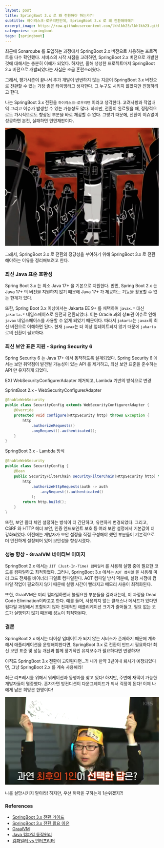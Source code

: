 ```yaml
---
layout: post
title: SpringBoot 3.x 로 왜 전환해야 하는가?!
subtitle: 하이리스크-로우리턴인데, SpringBoot 3.x 로 왜 전환해야해?!
excerpt_image: https://raw.githubusercontent.com/lkhlkh23/lkhlkh23.github.io/master/images/2024-10-27/banner.png
categories: springboot
tags: [springboot]
---
```

최근에 Sonarqube 를 도입하는 과정에서 SpringBoot 2.x 버전으로 사용하는 프로젝트를 다수 확인했다. 서비스의 시작 시점을 고려하면, SpringBoot 2.x 버전으로 개발한것에 대해서는 충분히 이해가 되었다. 하지만, 올해 생성한 프로젝트마저 SpringBoot 2.x 버전으로 개발되었다는 사실은 조금 혼란스러웠다.

그래서, 평가시즌이 끝나서 추가 개발이 빈번하지 않는 지금이 SpringBoot 3.x 버전으로 전환할 수 있는 가장 좋은 타이밍라고 생각한다. 그 누구도 시키지 않았지만 진행하려고 한다.

나는 SpringBoot 3.x 전환을 `하이리스크-로우리턴` 이라고 생각한다. 고려사항과 작업내역 그리고 이슈가 발생할 수 있는 가능성도 많다. 하지만, 전환이 완료됬을 때, 정량적으로도 가시적으로도 향상된 부분을 바로 체감할 수 없다. 그렇기 때문에, 전환이 이슈없이 성공하면 본전, 실패하면 인민재판이다.

![0.png](https://raw.githubusercontent.com/lkhlkh23/lkhlkh23.github.io/master/images/2024-10-27/0.png)

그래서, SpringBoot 3.x 로 전환의 정당성을 부여하기 위해 SpringBoot 3.x 로 전환해야하는 이유를 정리해보려고 한다.

### **최신 Java 표준 호환성**

Spring Boot 3.x 는 최소 Java 17+ 을 기본으로 지원한다. 반면, Spring Boot 2.x 는 Java 17+ 의 버전을 지원하지 않기 때문에 Java 17+ 가 제공하는 기능을 활용할 수 없는 한계가 있다.

또한, Spring Boot 3.x 이상에서는 Jakarta EE 9+ 를 채택하여 `javax.*` 대신 `jakarta.*` 네임스페이스로 완전히 전환되었다. 이는 Oracle 과의 상표권 이슈로 인해 `javax` 네임스페이스를 사용할 수 없게 되었기 때문이다. 따라서 `jakarta`는 `javax`의 최신 버전으로 이해하면 된다. 현재 `javax`는 더 이상 업데이트되지 않기 때문에 `jakarta`로의 전환이 필요하다.

### 최신 보안 표준 지원 - Spring Security 6

Spring Security 6 는 Java 17+ 에서 동작하도록 설계되었다. Spring Security 6 에서는 보안 취약점이 발견될 가능성이 있는 API 를 제거하고, 최신 보안 표준을 준수하는 API 만 유지하게 되었다.

EX) WebSecurityConfigurerAdapter 제거되고, Lambda 기반의 방식으로 변경

SprintBoot 2.x - WebSecurityConfigurerAdapter

```java
@EnableWebSecurity
public class SecurityConfig extends WebSecurityConfigurerAdapter {
    @Override
    protected void configure(HttpSecurity http) throws Exception {
        http
            .authorizeRequests()
            .anyRequest().authenticated();
    }
}
```

SpringBoot 3.x - Lambda 방식

```java
@EnableWebSecurity
public class SecurityConfig {
    @Bean
    public SecurityFilterChain securityFilterChain(HttpSecurity http) throws Exception {
        http
            .authorizeHttpRequests(auth -> auth
                .anyRequest().authenticated()
            );
        return http.build();
    }
}
```

또한, 보안 필터 체인 설정하는 방식이 더 간단하고, 유연하게 변경되었다. 그리고, CSRF 와 HTTP 헤더 보안, 인증 엔드포인트 보호 등 여러 보안 설정에서 기본값이 더 강화되었다. 이전에는 개발자가 보안 설정을 직접 구성해야 했던 부분들이 기본적으로 더 안전하게 설정되어 있어 보안성을 향상시켰다.

### 성능 향상 - GraalVM 네이티브 이미지

SpringBoot 2.x 에서는 `JIT (Just-In-Time) 컴파일러` 를 사용해 실행 중에 필요한 코드를 컴파일하고 최적화했다. 그러나, SpringBoot 3.x 에서는 `AOT 컴파일` 을 사용해 미리 코드 전체를 바이너리 파일로 컴파일한다. AOT 컴파일 방식 덕분에, 실행 시점에 컴파일 작업이 필요하지 않기 때문에 실행 시간이 빨라지고 메모리 사용이 최적화된다.

또한, GraalVM은 미리 컴파일하면서 불필요한 부분들을 걸러내는데, 이 과정을 Dead Code Elimination이라고고 한다. 예를 들어, 사용되지 않는 클래스나 메서드가 있다면 컴파일 과정에서 포함되지 않아 전체적인 애플리케이션 크기가 줄어들고, 필요 없는 코드가 실행되지 않기 때문에 성능이 최적화된다.

### 결론

SpringBoot 2.x 에서는 더이상 업데이트가 되지 않는 서비스가 존재하기 때문에 계속해서 애플리케이션을 운영해야한다면, SpringBoot 3.x 로 전환이 반드시 필요하다! 최신 보안 표준 및 성능 개선과 함께 장기적인 유지보수가 필요하다면 변경하자!

아직도 SpringBoot 3.x 전환이 고민된다면…?! 내가 만약 3년이내 퇴사가 예정되있다면, 그냥 SpringBoot 2.x 를 계속 사용해라!

최근 리프레시를 위해서 워케이션과 동행자를 찾고 있다! 하지만, 주변에 재택이 가능한 개발자들이 멸종했다. 혼자가면 방컨디션이 다운그레이드가 되서 걱정이 된다! 이제 나에게 남은 희망은 한명이다!

![1.png](https://raw.githubusercontent.com/lkhlkh23/lkhlkh23.github.io/master/images/2024-10-27/1.png)

나를 실망시키지 말아라! 하지만, 우선 허락을 구하는게 1순위겠지?!

### References

- [SpringBoot 3.x 전환 가이드](https://github.com/spring-projects/spring-boot/wiki/Spring-Boot-3.0-Migration-Guide)
- [SpringBoot 3.x 전환 필요 이유](https://velog.io/@ililil9482/Spring-3.x-Security-%EC%84%A4%EC%A0%95)
- [GraalVM](https://mangkyu.tistory.com/302)
- [Java 컴파일 동작원리](https://gyoogle.dev/blog/computer-language/Java/%EC%BB%B4%ED%8C%8C%EC%9D%BC%20%EA%B3%BC%EC%A0%95.html)
- [컴파일러 vs 인터프리터](https://hyeinisfree.tistory.com/26)
